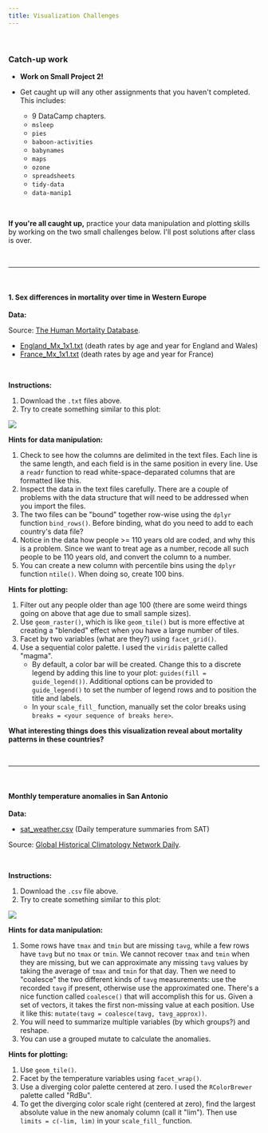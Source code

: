 ```yaml
---
title: Visualization Challenges
---
```


<br>

### Catch-up work

- **Work on Small Project 2!**
- Get caught up will any other assignments that you haven't completed. This includes:

    - 9 DataCamp chapters.
    - `msleep`
    - `pies`
    - `baboon-activities`
    - `babynames`
    - `maps`
    - `ozone`
    - `spreadsheets`
    - `tidy-data`
    - `data-manip1`

<br>

**If you're all caught up,** practice your data manipulation and plotting skills by working on the two small challenges below. I'll post solutions after class is over.

<br>
<hr>
<br>

#### 1. Sex differences in mortality over time in Western Europe

**Data:**

Source: [The Human Mortality Database](https://www.mortality.org).

- [<i class="fas fa-file-alt fa-lg"></i> England_Mx_1x1.txt](/livecode/viz-challenges/England_Mx_1x1.txt) (death rates by age and year for England and Wales)
- [<i class="fas fa-file-alt fa-lg"></i> France_Mx_1x1.txt](/livecode/viz-challenges/France_Mx_1x1.txt) (death rates by age and year for France)


<br>

**Instructions:**

1. Download the `.txt` files above.
2. Try to create something similar to this plot:

![](/livecode/viz-challenges/mortality.svg)

**Hints for data manipulation:**

1. Check to see how the columns are delimited in the text files. Each line is the same length, and each field is in the same position in every line. Use a `readr` function to read white-space-deparated columns that are formatted like this.
2. Inspect the data in the text files carefully. There are a couple of problems with the data structure that will need to be addressed when you import the files.
3. The two files can be "bound" together row-wise using the `dplyr` function `bind_rows()`. Before binding, what do you need to add to each country's data file?
4. Notice in the data how people >= 110 years old are coded, and why this is a problem. Since we want to treat age as a number, recode all such people to be 110 years old, and convert the column to a number.
5. You can create a new column with percentile bins using the `dplyr` function `ntile()`. When doing so, create 100 bins.

**Hints for plotting:**

1. Filter out any people older than age 100 (there are some weird things going on above that age due to small sample sizes).
2. Use `geom_raster()`, which is like `geom_tile()` but is more effective at creating a "blended" effect when you have a large number of tiles.
3. Facet by two variables (what are they?) using `facet_grid()`.
4. Use a sequential color palette. I used the `viridis` palette called "magma".
    - By default, a color bar will be created. Change this to a discrete legend by adding this line to your plot: `guides(fill = guide_legend())`. Additional options can be provided to `guide_legend()` to set the number of legend rows and to position the title and labels.
    - In your `scale_fill_` function, manually set the color breaks using `breaks = <your sequence of breaks here>`.

**What interesting things does this visualization reveal about mortality patterns in these countries?**

<br>
<hr>
<br>


#### Monthly temperature anomalies in San Antonio

**Data:**

- [<i class="fas fa-file-csv fa-lg"></i> sat_weather.csv](/livecode/viz-challenges/England_Mx_1x1.txt) (Daily temperature summaries from SAT)

Source: [Global Historical Climatology Network Daily](https://www.ncdc.noaa.gov/ghcnd-data-access).

<br>

**Instructions:**

1. Download the `.csv` file above.
2. Try to create something similar to this plot:

![](/livecode/viz-challenges/sat_t_anom.svg)

**Hints for data manipulation:**

1. Some rows have `tmax` and `tmin` but are missing `tavg`, while a few rows have `tavg` but no `tmax` or `tmin`. We cannot recover `tmax` and `tmin` when they are missing, but we can approximate any missing `tavg` values by taking the average of `tmax` and `tmin` for that day. Then we need to "coalesce" the two different kinds of `tavg` measurements: use the recorded `tavg` if present, otherwise use the approximated one. There's a nice function called `coalesce()` that will accomplish this for us. Given a set of vectors, it takes the first non-missing value at each position. Use it like this: `mutate(tavg = coalesce(tavg, tavg_approx))`.
2. You will need to summarize multiple variables (by which groups?) and reshape.
3. You can use a grouped mutate to calculate the anomalies.

**Hints for plotting:**

1. Use `geom_tile()`.
2. Facet by the temperature variables using `facet_wrap()`.
3. Use a diverging color palette centered at zero. I used the `RColorBrewer` palette called "RdBu".
4. To get the diverging color scale right (centered at zero), find the largest absolute value in the new anomaly column (call it "lim"). Then use `limits = c(-lim, lim)` in your `scale_fill_` function.